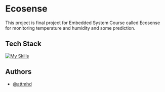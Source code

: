 
# Ecosense

This project is final project for Embedded System Course called Ecosense for monitoring temperature and humidity and some prediction.
## Tech Stack

[![My Skills](https://skillicons.dev/icons?i=mysql,fastapi,tensorflow,arduino)](https://skillicons.dev)

## Authors

- [@attmhd](https://github.com/attnmhd/)
